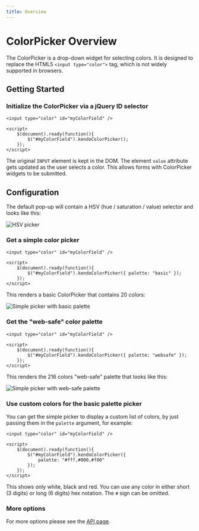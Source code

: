 ```yaml
---
title: Overview
---
```


# ColorPicker Overview

The ColorPicker is a drop-down widget for selecting colors.  It is
designed to replace the HTML5 `<input type="color">` tag, which is not
widely supported in browsers.

## Getting Started

### Initialize the ColorPicker via a jQuery ID selector
    
    <input type="color" id="myColorField" />
    
    <script>
        $(document).ready(function(){
            $("#myColorField").kendoColorPicker();
        });
    </script>

The original `INPUT` element is kept in the DOM. The element `value`
attribute gets updated as the user selects a color. This allows forms with ColorPicker widgets to be submitted.

## Configuration

The default pop-up will contain a HSV (hue /
saturation / value) selector and looks like this:

![HSV picker](/web/colorpicker/hsv-dropdown.png)

### Get a simple color picker
    
    <input type="color" id="myColorField" />
    
    <script>
        $(document).ready(function(){
            $("#myColorField").kendoColorPicker({ palette: "basic" });
        });
    </script>

This renders a basic ColorPicker that contains 20 colors:

![Simple picker with basic palette](/web/colorpicker/simple-basic.png)

### Get the "web-safe" color palette
    <input type="color" id="myColorField" />
    
    <script>
        $(document).ready(function(){
            $("#myColorField").kendoColorPicker({ palette: "websafe" });
        });
    </script>

This renders the 216 colors "web-safe" palette that looks
like this:

![Simple picker with web-safe palette](/web/colorpicker/simple-web.png)

### Use custom colors for the basic palette picker

You can get the simple picker to display a custom list of colors,
by just passing them in the `palette` argument, for example:
    
    <input type="color" id="myColorField" />
    
    <script>
        $(document).ready(function(){
            $("#myColorField").kendoColorPicker({
                palette: "#fff,#000,#f00"
            });
        });
    </script>

This shows only white, black and red.  You can use any color in either short (3 digits) or long (6
digits) hex notation.  The `#` sign can be omitted.

### More options

For more options please see the [API page](../../api/javascript/color).
